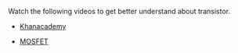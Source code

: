 Watch the following videos to get better understand about transistor.

  * [Khanacademy](https://www.khanacademy.org/science/in-in-class-12th-physics-india/in-in-semiconductors/in-in-transistor-characteristics/v/active-saturation-cutoff-class-12-india-physics-khan-academy?modal=1)

  * [MOSFET](https://www.youtube.com/watch?v=Bfvyj88Hs_o&t=36s)

